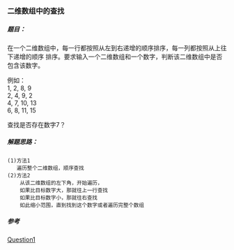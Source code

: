 ### 二维数组中的查找

##### 题目：
  <p>
    在一个二维数组中，每一行都按照从左到右递增的顺序排序，每一列都按照从上往下递增的顺序
    排序。要求输入一个二维数组和一个数字，判断该二维数组中是否包含该数字。</p>
    例如：<br/>
    1, 2, 8, 9<br/>
    2, 4, 9, 2<br/>
    4, 7, 10, 13<br/>
    6, 8, 11, 15<br/>

  查找是否存在数字7？
##### 解题思路：
    (1)方法1
       遍历整个二维数组，顺序查找
    (2)方法2
        从该二维数组的左下角，开始遍历，
        如果比目标数字大，那就往上一行查找
        如果比目标数字小，那就往右查找
        如此缩小范围，直到找到这个数字或者遍历完整个数组
##### 参考
[Question1](https://github.com/BillKalin/SwordOffer/blob/master/sourcecode/src/main/java/com/billkalin/sourcecode/question1/Main.java)
